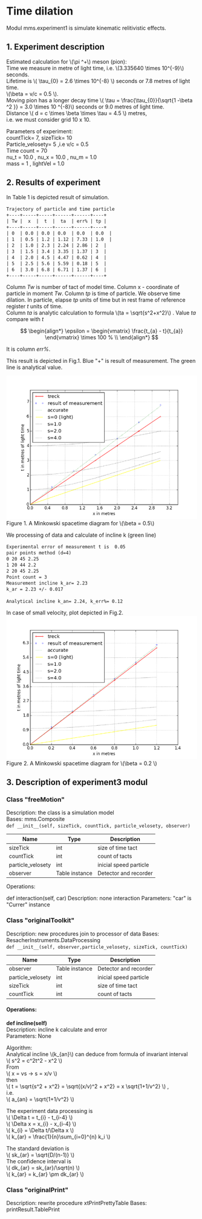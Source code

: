 # Time dilation
Modul mms.experiment1 is simulate kinematic relitivistic effects.
  
## 1. Experiment description  
Estimated calculation for \\(\pi ^+\\) meson (pion):  
 Time we measure in metre of light time, i.e. \\(3.335640 \times 10^{-9}\\) seconds.  
 Lifetime is \\( \tau_{0} =  2.6 \times 10^{-8} \\) seconds or  7.8  metres of light time.     
 \\(\beta = v/c = 0.5  \\).  
 Moving pion has a longer decay time \\( \tau =  \frac{\tau_{0}}{\sqrt{1 -\beta ^2 }}  = 3.0 \times 10 ^{-8}\\)  seconds or  9.0  metres of light time.  
 Distance \\( d =  c \times \beta \times \tau  = 4.5 \\) metres,  
 i.e. we must consider grid 10 x 10.
  
Parameters of experiment:  
countTick= 7, sizeTick= 10  
Particle_velosety= 5 ,i.e v/c = 0.5  
Time count = 70  
nu_t = 10.0 , nu_x = 10.0 , nu_m = 1.0  
mass = 1 , lightVel = 1.0  
  
  
## 2. Results of experiment
In Table 1 is depicted result of simulation.  
  
```
Trajectory of particle and time particle
+----+-----+-----+------+------+----+
| Tw |  x  |  t  |  ta  | err% | tp |
+----+-----+-----+------+------+----+
| 0  | 0.0 | 0.0 | 0.0  | 0.0  | 0.0  |
| 1  | 0.5 | 1.2 | 1.12 | 7.33 | 1.0  |
| 2  | 1.0 | 2.3 | 2.24 | 2.86 | 2  |
| 3  | 1.5 | 3.4 | 3.35 | 1.37 | 3  |
| 4  | 2.0 | 4.5 | 4.47 | 0.62 | 4  |
| 5  | 2.5 | 5.6 | 5.59 | 0.18 | 5  |
| 6  | 3.0 | 6.8 | 6.71 | 1.37 | 6  |
+----+-----+-----+------+------+----+
```
  
Column *Tw* is number of tact of model time.  Column x - coordinate of particle in moment *Tw*. Column *tp* is time of particle.  We observe time dilation. In particle, elapse *tp* units of time but in rest frame of reference register *t* units of time.  
Column *ta* is analytic calculation to formula \\(ta = \sqrt{s^2+x^2}\\) . 
Value *ta* compare with *t*  
  
$$
\begin{align*} 
\epsilon =  \begin{vmatrix} \frac{t_{a} - t}{t_{a}} \end{vmatrix} \times 100 % \\
\end{align*}  
$$  
  
It is column *err%*.  
  
This result is depicted in Fig.1. Blue "+" is result of measurement. The green line is analytical value.   


![Fig1](Fig3-1-1.png)  
Figure 1. A Minkowski spacetime diagram for \\(\beta  =  0.5\\)    

We processing of data and calculate of incline k (green line)  
  
```
Experimental error of measurement t is  0.05
pair points method (d=4)
0 20 45 2.25
1 20 44 2.2
2 20 45 2.25
Point count = 3
Measurement incline k_ar= 2.23 
k_ar = 2.23 +/- 0.017

Analytical incline k_an= 2.24, k_err%= 0.12  

```  

In case of small velocity, plot depicted in Fig.2.
![Fig2](Fig3-1-2.png)  
Figure 2. A Minkowski spacetime diagram for \\(\beta =  0.2 \\)    
  
## 3. Description of experiment3 modul
  
### Class "freeMotion"  

Description: the class is a simulation model  
Bases: mms.Composite   
`def __init__(self, sizeTick, countTick, particle_velosety, observer)`  
  
Name | Type | Description  
---- | ---- | ----------- 
sizeTick | int | size of time tact
countTick | int | count of tacts
particle_velosety | int | inicial speed particle
observer | Table instance | Detector and recorder


Operations:

def interaction(self, car)
Description: none interaction
Parameters: "car" is "Currer" instance  

### Class "originalToolkit"

Description: new procedures join to processor of data
Bases: ResacherInstruments.DataProcessing  
`def __init__(self, observer,particle_velosety, sizeTick, countTick)`  
  
Name | Type | Description  
---- | ---- | ----------- 
observer | Table instance | Detector and recorder
particle_velosety | int | inicial speed particle
sizeTick | int | size of time tact
countTick | int | count of tacts
  
#### Operations:      
**def incline(self)**  
Description: incline k calculate and error  
Parameters: None  
  
Algorithm:  
Analytical incline \\(k_{an}\\) can deduce from formula of invariant interval  
\\( s^2 = c^2t^2 - x^2  \\)  
From  
\\( x = vs -> s = x/v \\)  
then  
\\( t = \sqrt{s^2 + x^2} = \sqrt{(x/v)^2 + x^2} = x \sqrt{1+1/v^2} \\) ,  
i.e.  
\\( a_{an} = \sqrt{1+1/v^2} \\)  
  
The experiment data processing is  
\\( \Delta t = t_{i} - t_{i-4}  \\)  
\\( \Delta x = x_{i} - x_{i-4}  \\)  
\\( k_{i} = \Delta t/\Delta x  \\)  
\\( k_{ar} = \frac{1}{n}\sum_{i=0}^{n} k_i \\)  
  
The standard deviation is  
\\( sk_{ar} = \sqrt{D/(n-1)} \\)  
The confidence interval is  
\\( dk_{ar} = sk_{ar}/\sqrt(n) \\)  
\\( k_{ar} = k_{ar} \pm dk_{ar} \\)  

### Class "originalPrint"
Description: rewrite procedure xtPrintPrettyTable
Bases: printResult.TablePrint
